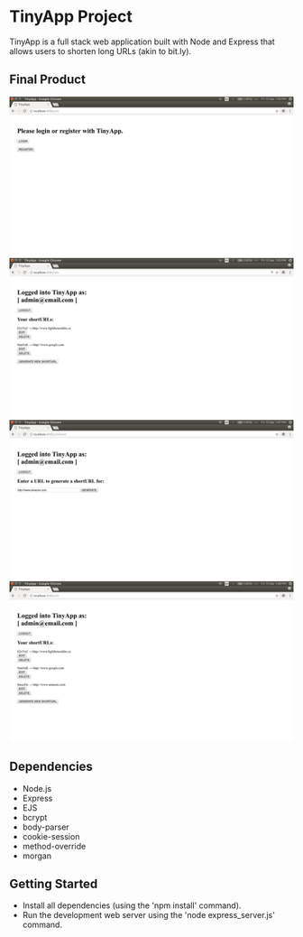 # TinyApp Project

TinyApp is a full stack web application built with Node and Express that allows users to shorten long URLs (akin to bit.ly).

## Final Product

!["Screenshot of Index (Logged Out)"](https://github.com/carloferrer/tinyApp/blob/master/tinyapp-index.png)
!["Screenshot of Index (Logged In)"](https://github.com/carloferrer/tinyApp/blob/master/tinyapp-sample.png)
!["Screenshot of shortURL Generation"](https://github.com/carloferrer/tinyApp/blob/master/tinyapp-generate.png)
!["Screenshot of Post shortURL Generation"](https://github.com/carloferrer/tinyApp/blob/master/tinyapp-sample-2.png)

## Dependencies

- Node.js
- Express
- EJS
- bcrypt
- body-parser
- cookie-session
- method-override
- morgan

## Getting Started

- Install all dependencies (using the 'npm install' command).
- Run the development web server using the 'node express_server.js' command.